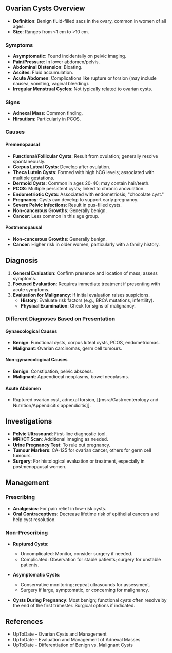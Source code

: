 ## Ovarian Cysts Overview

- **Definition**: Benign fluid-filled sacs in the ovary, common in women of all ages.
- **Size**: Ranges from <1 cm to >10 cm.

### Symptoms
- **Asymptomatic**: Found incidentally on pelvic imaging.
- **Pain/Pressure**: In lower abdomen/pelvis.
- **Abdominal Distension**: Bloating.
- **Ascites**: Fluid accumulation.
- **Acute Abdomen**: Complications like rupture or torsion (may include nausea, vomiting, vaginal bleeding).
- **Irregular Menstrual Cycles**: Not typically related to ovarian cysts.

### Signs
- **Adnexal Mass**: Common finding.
- **Hirsutism**: Particularly in PCOS.

### Causes
#### Premenopausal
- **Functional/Follicular Cysts**: Result from ovulation; generally resolve spontaneously.
- **Corpus Luteal Cysts**: Develop after ovulation.
- **Theca Lutein Cysts**: Formed with high hCG levels; associated with multiple gestations.
- **Dermoid Cysts**: Common in ages 20-40; may contain hair/teeth.
- **PCOS**: Multiple persistent cysts; linked to chronic anovulation.
- **Endometriotic Cysts**: Associated with endometriosis; "chocolate cyst."
- **Pregnancy**: Cysts can develop to support early pregnancy.
- **Severe Pelvic Infections**: Result in pus-filled cysts.
- **Non-cancerous Growths**: Generally benign.
- **Cancer**: Less common in this age group.

#### Postmenopausal
- **Non-cancerous Growths**: Generally benign.
- **Cancer**: Higher risk in older women, particularly with a family history.

## Diagnosis
1. **General Evaluation**: Confirm presence and location of mass; assess symptoms.
2. **Focused Evaluation**: Requires immediate treatment if presenting with acute symptoms.
3. **Evaluation for Malignancy**: If initial evaluation raises suspicions.
   - **History**: Evaluate risk factors (e.g., BRCA mutations, infertility).
   - **Physical Examination**: Check for signs of malignancy.

### Different Diagnoses Based on Presentation
#### Gynaecological Causes
- **Benign**: Functional cysts, corpus luteal cysts, PCOS, endometriomas.
- **Malignant**: Ovarian carcinomas, germ cell tumours.

#### Non-gynaecological Causes
- **Benign**: Constipation, pelvic abscess.
- **Malignant**: Appendiceal neoplasms, bowel neoplasms.

#### Acute Abdomen
- Ruptured ovarian cyst, adnexal torsion, [[msra/Gastroenterology and Nutrition/Appendicitis|appendicitis]].

## Investigations
- **Pelvic Ultrasound**: First-line diagnostic tool.
- **MRI/CT Scan**: Additional imaging as needed.
- **Urine Pregnancy Test**: To rule out pregnancy.
- **Tumour Markers**: CA-125 for ovarian cancer, others for germ cell tumours.
- **Surgery**: For histological evaluation or treatment, especially in postmenopausal women.

## Management
### Prescribing
- **Analgesics**: For pain relief in low-risk cysts.
- **Oral Contraceptives**: Decrease lifetime risk of epithelial cancers and help cyst resolution.

### Non-Prescribing
- **Ruptured Cysts**: 
  - Uncomplicated: Monitor, consider surgery if needed.
  - Complicated: Observation for stable patients; surgery for unstable patients.
  
- **Asymptomatic Cysts**: 
  - Conservative monitoring; repeat ultrasounds for assessment.
  - Surgery if large, symptomatic, or concerning for malignancy.

- **Cysts During Pregnancy**: Most benign; functional cysts often resolve by the end of the first trimester. Surgical options if indicated.

## References
- UpToDate – Ovarian Cysts and Management
- UpToDate – Evaluation and Management of Adnexal Masses
- UpToDate – Differentiation of Benign vs. Malignant Cysts